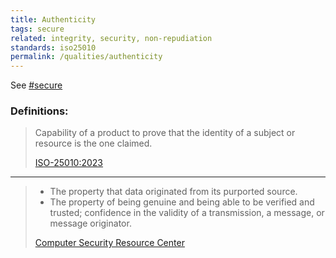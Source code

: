 ```yaml
---
title: Authenticity
tags: secure
related: integrity, security, non-repudiation
standards: iso25010
permalink: /qualities/authenticity
---
```


See [#secure](/tag-secure)

### Definitions:


>Capability of a product to prove that the identity of a subject or resource is the one claimed.
>
>[ISO-25010:2023](/references/#iso-25010-2023)

<hr class="with-no-margin"/>

>* The property that data originated from its purported source.
>* The property of being genuine and being able to be verified and trusted; confidence in the validity of a transmission, a message, or message originator.
>
>[Computer Security Resource Center](https://csrc.nist.gov/glossary/term/authenticity)
